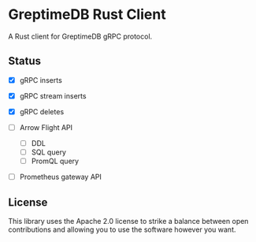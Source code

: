 # GreptimeDB Rust Client

A Rust client for GreptimeDB gRPC protocol.

## Status

- [x] gRPC inserts
- [x] gRPC stream inserts
- [x] gRPC deletes
- [ ] Arrow Flight API
  - [ ] DDL
  - [ ] SQL query
  - [ ] PromQL query
- [ ] Prometheus gateway API


## License

This library uses the Apache 2.0 license to strike a balance between open
contributions and allowing you to use the software however you want.
